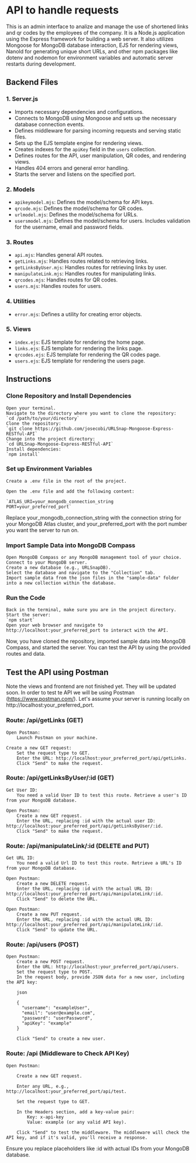 # API to handle requests 
 This is an admin interface to analize and manage the use of shortened links and qr codes by the employees of the company. It is a Node.js application using the Express framework for building a web server. It also utilizes Mongoose for MongoDB database interaction, EJS for rendering views, NanoId for generating unique short URLs, and other npm packages like dotenv and nodemon for environment variables and automatic server restarts during development. 

## Backend Files

### 1. Server.js

- Imports necessary dependencies and configurations.
- Connects to MongoDB using Mongoose and sets up the necessary database connection events.
- Defines middleware for parsing incoming requests and serving static files.
- Sets up the EJS template engine for rendering views.
- Creates indexes for the `apiKey` field in the `users` collection.
- Defines routes for the API, user manipulation, QR codes, and rendering views.
- Handles 404 errors and general error handling.
- Starts the server and listens on the specified port.

### 2. Models

- `apikeymodel.mjs`: Defines the model/schema for API keys.
- `qrcode.mjs`: Defines the model/schema for QR codes.
- `urlmodel.mjs`: Defines the model/schema for URLs.
- `usersmodel.mjs`: Defines the model/schema for users. Includes validation for the username, email and password fields.

### 3. Routes

- `api.mjs`: Handles general API routes.
- `getLinks.mjs`: Handles routes related to retrieving links.
- `getLinksByUser.mjs`: Handles routes for retrieving links by user.
- `manipulateLink.mjs`: Handles routes for manipulating links.
- `qrcodes.mjs`: Handles routes for QR codes.
- `users.mjs`: Handles routes for users.

### 4. Utilities

- `error.mjs`: Defines a utility for creating error objects.

### 5. Views

- `index.ejs`: EJS template for rendering the home page.
- `links.ejs`: EJS template for rendering the links page.
- `qrcodes.ejs`: EJS template for rendering the QR codes page.
- `users.ejs`: EJS template for rendering the users page.

## Instructions
### Clone Repository and Install Dependencies

    Open your terminal.
    Navigate to the directory where you want to clone the repository:
    `cd /path/to/your/directory`
    Clone the repository:
    `git clone https://github.com/josecobi/URLSnap-Mongoose-Express-RESTful-API`
    Change into the project directory:
    `cd URLSnap-Mongoose-Express-RESTful-API`
    Install dependencies:
    `npm install`

### Set up Environment Variables

    Create a .env file in the root of the project.

    Open the .env file and add the following content:

    `ATLAS_URI=your_mongodb_connection_string
    PORT=your_preferred_port`

Replace your_mongodb_connection_string with the connection string for your MongoDB Atlas cluster, and your_preferred_port with the port number you want the server to run on.

### Import Sample Data into MongoDB Compass

    Open MongoDB Compass or any MongoDB management tool of your choice.
    Connect to your MongoDB server.
    Create a new database (e.g., URLSnapDB).
    Select the database and navigate to the "Collection" tab.
    Import sample data from the json files in the "sample-data" folder into a new collection within the database.

### Run the Code

    Back in the terminal, make sure you are in the project directory.
    Start the server:
    `npm start`
    Open your web browser and navigate to http://localhost:your_preferred_port to interact with the API.

Now, you have cloned the repository, imported sample data into MongoDB Compass, and started the server. You can test the API by using the provided routes and data.

## Test the API using Postman
Note the views and frontend are not finished yet. They will be updated soon. In order to test te API we will be using Postman (https://www.postman.com/). Let's assume your server is running locally on http://localhost:your_preferred_port.
### Route: /api/getLinks (GET)

    Open Postman:
        Launch Postman on your machine.

    Create a new GET request:
        Set the request type to GET.
        Enter the URL: http://localhost:your_preferred_port/api/getLinks.
        Click "Send" to make the request.

### Route: /api/getLinksByUser/:id (GET)

    Get User ID:
        You need a valid User ID to test this route. Retrieve a user's ID from your MongoDB database.

    Open Postman:
        Create a new GET request.
        Enter the URL, replacing :id with the actual user ID: http://localhost:your_preferred_port/api/getLinksByUser/:id.
        Click "Send" to make the request.

### Route: /api/manipulateLink/:id (DELETE and PUT)

    Get URL ID:
        You need a valid Url ID to test this route. Retrieve a URL's ID from your MongoDB database.

    Open Postman:
        Create a new DELETE request.
        Enter the URL, replacing :id with the actual URL ID: http://localhost:your_preferred_port/api/manipulateLink/:id.
        Click "Send" to delete the URL.

    Open Postman:
        Create a new PUT request.
        Enter the URL, replacing :id with the actual URL ID: http://localhost:your_preferred_port/api/manipulateLink/:id.
        Click "Send" to update the URL.

### Route: /api/users (POST)

    Open Postman:
        Create a new POST request.
        Enter the URL: http://localhost:your_preferred_port/api/users.
        Set the request type to POST.
        In the request body, provide JSON data for a new user, including the API key:

        json

        {
          "username": "exampleUser",
          "email": "user@example.com",
          "password": "userPassword",
          "apiKey": "example"
        }

        Click "Send" to create a new user.

### Route: /api (Middleware to Check API Key)

    Open Postman:

        Create a new GET request.

        Enter any URL, e.g., http://localhost:your_preferred_port/api/test.

        Set the request type to GET.

        In the Headers section, add a key-value pair:
            Key: x-api-key
            Value: example (or any valid API key).

        Click "Send" to test the middleware. The middleware will check the API key, and if it's valid, you'll receive a response.

Ensure you replace placeholders like :id with actual IDs from your MongoDB database.


